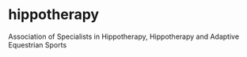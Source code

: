 # hippotherapy
Association of Specialists in Hippotherapy, Hippotherapy and Adaptive Equestrian Sports

